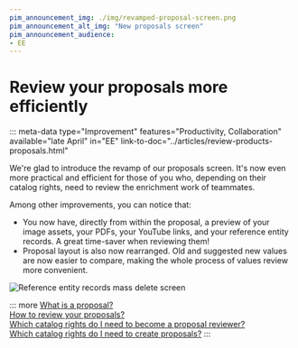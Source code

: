 ```yaml
---
pim_announcement_img: ./img/revamped-proposal-screen.png
pim_announcement_alt_img: "New proposals screen"
pim_announcement_audience:
- EE
---
```


# Review your proposals more efficiently
::: meta-data type="Improvement" features="Productivity, Collaboration" available="late April" in="EE" link-to-doc="../articles/review-products-proposals.html"

We're glad to introduce the revamp of our proposals screen. It's now even more practical and efficient for those of you who, depending on their catalog rights, need to review the enrichment work of teammates. 

Among other improvements, you can notice that:
- You now have, directly from within the proposal, a preview of your image assets, your PDFs, your YouTube links, and your reference entity records. A great time-saver when reviewing them!
- Proposal layout is also now rearranged. Old and suggested new values are now easier to compare, making the whole process of values review more convenient.

![Reference entity records mass delete screen](../img/revamped-proposal-screen.png)

::: more
[What is a proposal?](../articles/proposals-workflow.html)  
[How to review your proposals?](../articles/review-products-proposals.html)  
[Which catalog rights do I need to become a proposal reviewer?](../articles/access-rights-on-products.html#the-owner-right)  
[Which catalog rights do I need to create proposals?](../articles/access-rights-on-products.html#the-edition-right-2)
:::
